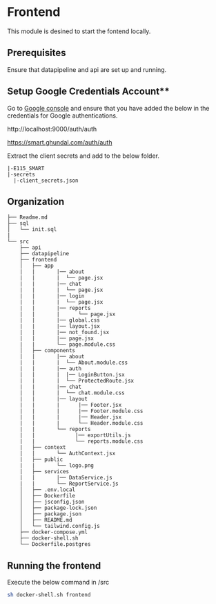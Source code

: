# Frontend

This module is desined to start the fontend locally.

## **Prerequisites**

Ensure that datapipeline and api are set up and running.

## Setup Google Credentials Account\*\*

Go to [Google console](https://console.developers.google.com/) and ensure that you have added the below in the credentials for Google authentications.

http://localhost:9000/auth/auth

https://smart.ghundal.com/auth/auth

Extract the client secrets and add to the below folder.

```
|-E115_SMART
|-secrets
  |-client_secrets.json
```

## Organization

```
├── Readme.md
├── sql
│   └── init.sql
|
└── src
    ├── api
    ├── datapipeline
    ├── frontend
    │   ├── app
    |   |       |── about
    |   |       |  └── page.jsx
    |   |       |── chat
    |   |       |  └── page.jsx
    |   |       |── login
    |   |       |  └── page.jsx
    |   |       |── reports
    |   |       |      └── page.jsx
    |   |       |── global.css
    |   |       |── layout.jsx
    |   |       |── not_found.jsx
    |   |       |── page.jsx
    |   |       └── page.module.css
    │   ├── components
    |   |       |── about
    |   |       |  └── About.module.css
    |   |       |── auth
    |   |       |  |── LoginButton.jsx
    |   |       |  └── ProtectedRoute.jsx
    |   |       |── chat
    |   |       |  └── chat.module.css
    |   |       |── layout
    |   |       |      |── Footer.jsx
    |   |       |      |── Footer.module.css
    |   |       |      |── Header.jsx
    |   |       |      └── Header.module.css
    |   |       └── reports
    |   |             |── exportUtils.js
    |   |             └── reports.module.css
    |   ├── context
    |   |       └── AuthContext.jsx
    |   ├── public
    |   |       └── logo.png
    |   ├── services
    |   |       |── DataService.js
    |   |       └── ReportService.js
    │   ├── .env.local
    │   ├── Dockerfile
    │   ├── jsconfig.json
    │   ├── package-lock.json
    │   ├── package.json
    │   ├── README.md
    │   └── tailwind.config.js
    ├── docker-compose.yml
    ├── docker-shell.sh
    └── Dockerfile.postgres
```

## **Running the frontend**

Execute the below command in /src

```bash
sh docker-shell.sh frontend
```
